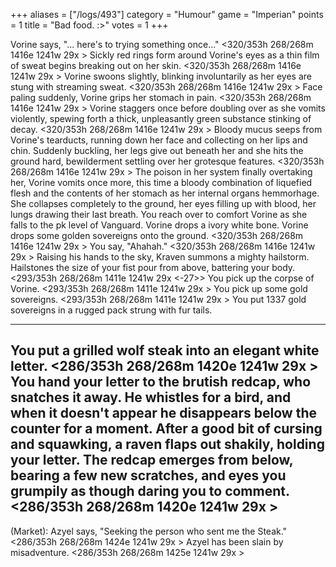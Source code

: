+++
aliases = ["/logs/493"]
category = "Humour"
game = "Imperian"
points = 1
title = "Bad food. :>"
votes = 1
+++

Vorine says, "... here's to trying something once..."
<320/353h 268/268m 1416e 1241w 29x <ebpp> <d>> 
Sickly red rings form around Vorine's eyes as a thin film of sweat begins 
breaking out on her skin.
<320/353h 268/268m 1416e 1241w 29x <ebpp> <d>> 
Vorine swoons slightly, blinking involuntarily as her eyes are stung with 
streaming sweat.
<320/353h 268/268m 1416e 1241w 29x <ebpp> <d>> 
Face paling suddenly, Vorine grips her stomach in pain.
<320/353h 268/268m 1416e 1241w 29x <ebpp> <d>> 
Vorine staggers once before doubling over as she vomits violently, spewing 
forth a thick, unpleasantly green substance stinking of decay.
<320/353h 268/268m 1416e 1241w 29x <ebpp> <d>> 
Bloody mucus seeps from Vorine's tearducts, running down her face and 
collecting on her lips and chin. Suddenly buckling, her legs give out beneath 
her and she hits the ground hard, bewilderment settling over her grotesque 
features.
<320/353h 268/268m 1416e 1241w 29x <ebpp> <d>> 
The poison in her system finally overtaking her, Vorine vomits once more, this 
time a bloody combination of liquefied flesh and the contents of her stomach as
her internal organs hemmorhage. She collapses completely to the ground, her 
eyes filling up with blood, her lungs drawing their last breath.
You reach over to comfort Vorine as she falls to the pk level of Vanguard.
Vorine drops a ivory white bone.
Vorine drops some golden sovereigns onto the ground.
<320/353h 268/268m 1416e 1241w 29x <ebpp> <d>>
You say, "Ahahah."
<320/353h 268/268m 1416e 1241w 29x <ebpp> <d>>
Raising his hands to the sky, Kraven summons a mighty hailstorm.
Hailstones the size of your fist pour from above, battering your body.
<293/353h 268/268m 1411e 1241w 29x <ebpp> <d> <-27>> 
You pick up the corpse of Vorine.
<293/353h 268/268m 1411e 1241w 29x <ebpp> <d>> 
You pick up some gold sovereigns.
<293/353h 268/268m 1411e 1241w 29x <ebpp> <d>>
You put 1337 gold sovereigns in a rugged pack strung with fur tails.

----

You put a grilled wolf steak into an elegant white letter.
<286/353h 268/268m 1420e 1241w 29x <ebpp> <d>> 
You hand your letter to the brutish redcap, who snatches it away. He whistles 
for a bird, and when it doesn't appear he disappears below the counter for a 
moment. After a good bit of cursing and squawking, a raven flaps out shakily, 
holding your letter. The redcap emerges from below, bearing a few new 
scratches, and eyes you grumpily as though daring you to comment.
<286/353h 268/268m 1420e 1241w 29x <ebpp> <d>> 
----
(Market): Azyel says, "Seeking the person who sent me the Steak."
<286/353h 268/268m 1424e 1241w 29x <ebpp> <d>>
Azyel has been slain by misadventure.
<286/353h 268/268m 1425e 1241w 29x <ebpp> <d>>